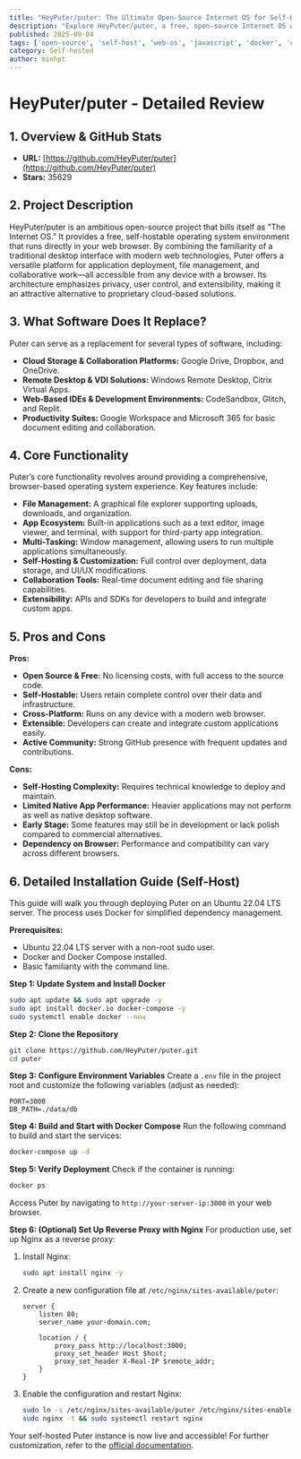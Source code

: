 ```yaml
---
title: "HeyPuter/puter: The Ultimate Open-Source Internet OS for Self-Hosting"
description: "Explore HeyPuter/puter, a free, open-source Internet OS with 35K+ GitHub stars. Learn its features, pros, cons, and how to self-host it on Ubuntu."
published: 2025-09-04
tags: ['open-source', 'self-host', 'web-os', 'javascript', 'docker', 'cloud-computing']
category: Self-hosted
author: minhpt
---
```


# HeyPuter/puter - Detailed Review

## 1. Overview & GitHub Stats
- **URL:** [https://github.com/HeyPuter/puter](https://github.com/HeyPuter/puter)
- **Stars:** 35629

## 2. Project Description
HeyPuter/puter is an ambitious open-source project that bills itself as "The Internet OS." It provides a free, self-hostable operating system environment that runs directly in your web browser. By combining the familiarity of a traditional desktop interface with modern web technologies, Puter offers a versatile platform for application deployment, file management, and collaborative work—all accessible from any device with a browser. Its architecture emphasizes privacy, user control, and extensibility, making it an attractive alternative to proprietary cloud-based solutions.

## 3. What Software Does It Replace?
Puter can serve as a replacement for several types of software, including:
- **Cloud Storage & Collaboration Platforms:** Google Drive, Dropbox, and OneDrive.
- **Remote Desktop & VDI Solutions:** Windows Remote Desktop, Citrix Virtual Apps.
- **Web-Based IDEs & Development Environments:** CodeSandbox, Glitch, and Replit.
- **Productivity Suites:** Google Workspace and Microsoft 365 for basic document editing and collaboration.

## 4. Core Functionality
Puter’s core functionality revolves around providing a comprehensive, browser-based operating system experience. Key features include:
- **File Management:** A graphical file explorer supporting uploads, downloads, and organization.
- **App Ecosystem:** Built-in applications such as a text editor, image viewer, and terminal, with support for third-party app integration.
- **Multi-Tasking:** Window management, allowing users to run multiple applications simultaneously.
- **Self-Hosting & Customization:** Full control over deployment, data storage, and UI/UX modifications.
- **Collaboration Tools:** Real-time document editing and file sharing capabilities.
- **Extensibility:** APIs and SDKs for developers to build and integrate custom apps.

## 5. Pros and Cons
**Pros:**
- **Open Source & Free:** No licensing costs, with full access to the source code.
- **Self-Hostable:** Users retain complete control over their data and infrastructure.
- **Cross-Platform:** Runs on any device with a modern web browser.
- **Extensible:** Developers can create and integrate custom applications easily.
- **Active Community:** Strong GitHub presence with frequent updates and contributions.

**Cons:**
- **Self-Hosting Complexity:** Requires technical knowledge to deploy and maintain.
- **Limited Native App Performance:** Heavier applications may not perform as well as native desktop software.
- **Early Stage:** Some features may still be in development or lack polish compared to commercial alternatives.
- **Dependency on Browser:** Performance and compatibility can vary across different browsers.

## 6. Detailed Installation Guide (Self-Host)
This guide will walk you through deploying Puter on an Ubuntu 22.04 LTS server. The process uses Docker for simplified dependency management.

**Prerequisites:**
- Ubuntu 22.04 LTS server with a non-root sudo user.
- Docker and Docker Compose installed.
- Basic familiarity with the command line.

**Step 1: Update System and Install Docker**
```bash
sudo apt update && sudo apt upgrade -y
sudo apt install docker.io docker-compose -y
sudo systemctl enable docker --now
```

**Step 2: Clone the Repository**
```bash
git clone https://github.com/HeyPuter/puter.git
cd puter
```

**Step 3: Configure Environment Variables**
Create a `.env` file in the project root and customize the following variables (adjust as needed):
```env
PORT=3000
DB_PATH=./data/db
```

**Step 4: Build and Start with Docker Compose**
Run the following command to build and start the services:
```bash
docker-compose up -d
```

**Step 5: Verify Deployment**
Check if the container is running:
```bash
docker ps
```
Access Puter by navigating to `http://your-server-ip:3000` in your web browser.

**Step 6: (Optional) Set Up Reverse Proxy with Nginx**
For production use, set up Nginx as a reverse proxy:
1. Install Nginx:
   ```bash
   sudo apt install nginx -y
   ```
2. Create a new configuration file at `/etc/nginx/sites-available/puter`:
   ```nginx
   server {
       listen 80;
       server_name your-domain.com;

       location / {
           proxy_pass http://localhost:3000;
           proxy_set_header Host $host;
           proxy_set_header X-Real-IP $remote_addr;
       }
   }
   ```
3. Enable the configuration and restart Nginx:
   ```bash
   sudo ln -s /etc/nginx/sites-available/puter /etc/nginx/sites-enabled/
   sudo nginx -t && sudo systemctl restart nginx
   ```

Your self-hosted Puter instance is now live and accessible! For further customization, refer to the [official documentation](https://github.com/HeyPuter/puter).